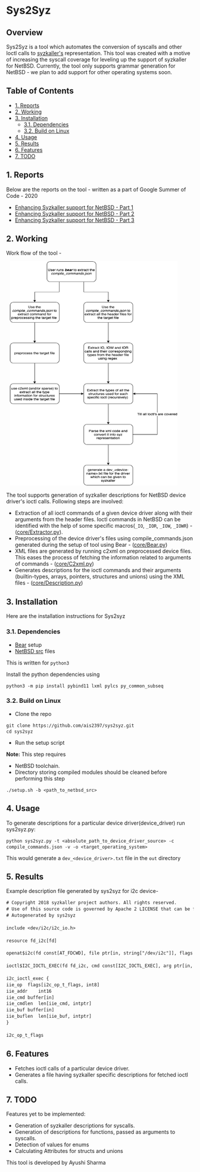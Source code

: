 # Sys2Syz <!-- omit in toc -->

## Overview <!-- omit in toc -->

Sys2Syz is a tool which automates the conversion of syscalls and other Ioctl calls to [syzkaller's](https://github.com/google/syzkaller) representation. This tool was created with a motive of increasing the syscall coverage for leveling up the support of syzkaller for NetBSD. Currently, the tool only supports grammar generation for NetBSD - we plan to add support for other operating systems soon.

## Table of Contents <!-- omit in toc -->

- [1. Reports](#1-reports)
- [2. Working](#2-working)
- [3. Installation](#3-installation)
  - [3.1. Dependencies](#31-dependencies)
  - [3.2. Build on Linux](#32-build-on-linux)
- [4. Usage](#4-usage)
- [5. Results](#5-results)
- [6. Features](#6-features)
- [7. TODO](#7-todo)

## 1. Reports

Below are the reports on the tool - written as a part of Google Summer of Code - 2020

- [Enhancing Syzkaller support for NetBSD - Part 1](https://blog.netbsd.org/tnf/entry/gsoc_reports_enhancing_syzkaller_support)
- [Enhancing Syzkaller support for NetBSD - Part 2](https://blog.netbsd.org/tnf/entry/gsoc_reports_enhancing_syzkaller_support1)
- [Enhancing Syzkaller support for NetBSD - Part 3](http://blog.netbsd.org/tnf/entry/google_summer_of_code_20202)

## 2. Working

Work flow of the tool -

<img src="sys2syz.png"
     alt="Sys2syz design"
     class="center"
     width="450" height="600"
     style="margin-left: 10px;
  margin-right: 10px;" />
     
The tool supports generation of syzkaller descriptions for NetBSD device driver's ioctl calls. Following steps are involved:

- Extraction of all ioctl commands of a given device driver along with their arguments from the header files. Ioctl commands in NetBSD can be identified with the help of some specific macros(`_IO`, `_IOR`, `_IOW`, `_IOWR`) - ([core/Extractor.py](https://github.com/ais2397/sys2syz/blob/gsoc-2020/core/Extractor.py)).
- Preprocessing of the device driver's files using compile_commands.json generated during the setup of tool using Bear - ([core/Bear.py](https://github.com/ais2397/sys2syz/blob/gsoc-2020/core/Bear.py))
- XML files are generated by running c2xml on preprocessed device files. This eases the process of fetching the information related to arguments of commands - ([core/C2xml.py](https://github.com/ais2397/sys2syz/blob/gsoc-2020/core/C2xml.py))
- Generates descriptions for the ioctl commands and their arguments (builtin-types, arrays, pointers, structures and unions) using the XML files - ([core/Description.py](https://github.com/ais2397/sys2syz/blob/gsoc-2020/core/Description.py))

## 3. Installation

Here are the installation instructions for Sys2syz

### 3.1. Dependencies

- [Bear](https://github.com/rizsotto/Bear) setup
- [NetBSD src](https://github.com/NetBSD/src) files

This is written for `python3`

Install the python dependencies using 

```shell
python3 -m pip install pybind11 lxml pylcs py_common_subseq
```

### 3.2. Build on Linux

- Clone the repo
 ```shell
 git clone https://github.com/ais2397/sys2syz.git
 cd sys2syz
 ```
- Run the setup script

**Note:** This step requires
- NetBSD toolchain. 
- Directory storing compiled modules should be cleaned before performing this step
 ```shell
 ./setup.sh -b <path_to_netbsd_src>
 ```
 
## 4. Usage

 To generate descriptions for a particular device driver(device_driver) run sys2syz.py:
```shell
python sys2syz.py -t <absolute_path_to_device_driver_source> -c compile_commands.json -v -o <target_operating_system>
```
This would generate a ```dev_<device_driver>.txt``` file in the ```out``` directory

## 5. Results

Example description file generated by sys2syz for i2c device- 
```txt
# Copyright 2018 syzkaller project authors. All rights reserved.
# Use of this source code is governed by Apache 2 LICENSE that can be found in the LICENSE file.
# Autogenerated by sys2syz

include <dev/i2c/i2c_io.h>

resource fd_i2c[fd]

openat$i2c(fd const[AT_FDCWD], file ptr[in, string["/dev/i2c"]], flags flags[open_flags], mode const[0]) fd_i2c

ioctl$I2C_IOCTL_EXEC(fd fd_i2c, cmd const[I2C_IOCTL_EXEC], arg ptr[in, i2c_ioctl_exec])

i2c_ioctl_exec {
iie_op	flags[i2c_op_t_flags, int8]
iie_addr	int16
iie_cmd	buffer[in]
iie_cmdlen	len[iie_cmd, intptr]
iie_buf	buffer[in]
iie_buflen	len[iie_buf, intptr]
}

i2c_op_t_flags
```

## 6. Features

- Fetches ioctl calls of a particular device driver.
- Generates a file having syzkaller specific descriptions for fetched ioctl calls.

## 7. TODO

Features yet to be implemented:
- Generation of syzkaller descriptions for syscalls.
- Generation of descriptions for functions, passed as arguments to syscalls.
- Detection of values for enums
- Calculating Attributes for structs and unions

This tool is developed by Ayushi Sharma

